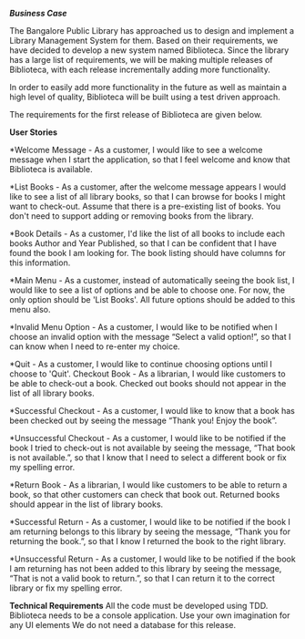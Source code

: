 ***Business Case***

The Bangalore Public Library has approached us to design and implement a Library Management System for them. Based on their requirements, we have decided to develop a new system named Biblioteca. Since the library has a large list of requirements, we will be making multiple releases of Biblioteca, with each release incrementally adding more functionality. 

In order to easily add more functionality in the future as well as maintain a high level of quality, Biblioteca will be built using a test driven approach.

The requirements for the first release of Biblioteca are given below.

**User Stories**

*Welcome Message  - As a customer, I would like to see a welcome message when I start the application, so that I feel welcome and know that Biblioteca is available.

*List Books - As a customer, after the welcome message appears I would like to see a list of all library books, so that I can browse for books I might want to check-out. Assume that there is a pre-existing list of books. You don't need to support adding or removing books from the library.

*Book Details - As a customer, I'd like the list of all books to include each books Author and Year Published, so that I can be confident that I have found the book I am looking for. The book listing should have columns for this information.

*Main Menu  - As a customer, instead of automatically seeing the book list, I would like to see a list of options and be able to choose one. For now, the only option should be 'List Books'. All future options should be added to this menu also.

*Invalid Menu Option - As a customer, I would like to be notified when I choose an invalid option with the message “Select a valid option!”, so that I can know when I need to re-enter my choice.

*Quit - As a customer, I would like to continue choosing options until I choose to 'Quit'.
Checkout Book - As a librarian, I would like customers to be able to check-out a book. Checked out books should not appear in the list of all library books.

*Successful Checkout - As a customer, I would like to know that a book has been checked out by seeing the message “Thank you! Enjoy the book”.

*Unsuccessful Checkout - As a customer, I would like to be notified if the book I tried to check-out is not available by seeing the message, “That book is not available.”, so that I know that I need to select a different book or fix my spelling error.

*Return Book - As a librarian, I would like customers to be able to return a book, so that other customers can check that book out. Returned books should appear in the list of library books.

*Successful Return - As a customer, I would like to be notified if the book I am returning belongs to this library by seeing the message, “Thank you for returning the book.”, so that I know I returned the book to the right library.

*Unsuccessful Return - As a customer, I would like to be notified if the book I am returning has not been added to this library by seeing the message, “That is not a valid book to return.”, so that I can return it to the correct library or fix my spelling error.

**Technical Requirements**
All the code must be developed using TDD.
Biblioteca needs to be a console application. Use your own imagination for any UI elements
We do not need a database for this release.
 
